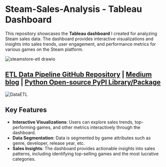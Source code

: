# Steam-Sales-Analysis - Tableau Dashboard
This repository showcases the **Tableau dashboard** I created for analyzing Steam sales data. The dashboard provides interactive visualizations and insights into sales trends, user engagement, and performance metrics for various games on the Steam platform.

![steamstore-etl drawio](https://github.com/user-attachments/assets/663ad4c1-350e-44ef-8264-f26a9f6176ec)

## [ETL Data Pipeline GitHub Repository](https://github.com/DataForgeOpenAIHub) | [Medium blog](https://medium.com/@sudarshanasrao/steam-sales-insight-data-driven-analysis-and-visualization-pipeline-803862e5f555) | [Python Open-source PyPI Library/Package](https://pypi.org/project/steamstore-etl/)

![DataETL](https://github.com/user-attachments/assets/0f9b10d4-8270-4ff5-a3bc-73ba30331d9a)

## Key Features
- **Interactive Visualizations**: Users can explore sales trends, top-performing games, and other metrics interactively through the dashboard.
- **Data Segmentation**: Data is segmented by game attributes such as genre, developer, release year, etc.
- **Sales Insights**: The dashboard provides actionable insights into sales patterns, including identifying top-selling games and the most lucrative categories.
